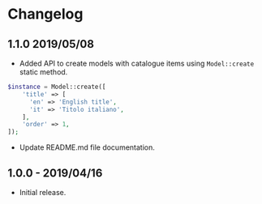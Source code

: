 # Changelog

## 1.1.0 2019/05/08
- Added API to create models with catalogue items using `Model::create` static method.
```php
$instance = Model::create([
    'title' => [
      'en' => 'English title',
      'it' => 'Titolo italiano',
    ],
    'order' => 1,
]);
```
- Update README.md file documentation.

## 1.0.0 - 2019/04/16
- Initial release.